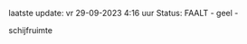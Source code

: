laatste update: 
vr 29-09-2023  4:16   uur 
Status: FAALT - geel - 
<div class="service Y">schijfruimte</div>